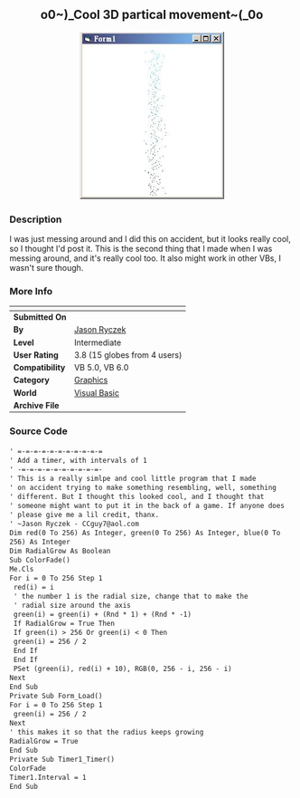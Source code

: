 ﻿<div align="center">

## o0\~\)\_Cool 3D partical movement\~\(\_0o

<img src="PIC2001422046245877.jpg">
</div>

### Description

I was just messing around and I did this on accident, but it looks really cool, so I thought I'd post it. This is the second thing that I made when I was messing around, and it's really cool too. It also might work in other VBs, I wasn't sure though.
 
### More Info
 


<span>             |<span>
---                |---
**Submitted On**   |
**By**             |[Jason Ryczek](https://github.com/Planet-Source-Code/PSCIndex/blob/master/ByAuthor/jason-ryczek.md)
**Level**          |Intermediate
**User Rating**    |3.8 (15 globes from 4 users)
**Compatibility**  |VB 5\.0, VB 6\.0
**Category**       |[Graphics](https://github.com/Planet-Source-Code/PSCIndex/blob/master/ByCategory/graphics__1-46.md)
**World**          |[Visual Basic](https://github.com/Planet-Source-Code/PSCIndex/blob/master/ByWorld/visual-basic.md)
**Archive File**   |[](https://github.com/Planet-Source-Code/jason-ryczek-o0-cool-3d-partical-movement-0o__1-22103/archive/master.zip)





### Source Code

```
' =-=-=-=-=-=-=-=-=-=-=
' Add a timer, with intervals of 1
' -=-=-=-=-=-=-=-=-=-=-
' This is a really simlpe and cool little program that I made
' on accident trying to make something resembling, well, something
' different. But I thought this looked cool, and I thought that
' someone might want to put it in the back of a game. If anyone does
' please give me a lil credit, thanx.
' ~Jason Ryczek - CCguy7@aol.com
Dim red(0 To 256) As Integer, green(0 To 256) As Integer, blue(0 To 256) As Integer
Dim RadialGrow As Boolean
Sub ColorFade()
Me.Cls
For i = 0 To 256 Step 1
 red(i) = i
 ' the number 1 is the radial size, change that to make the
 ' radial size around the axis
 green(i) = green(i) + (Rnd * 1) + (Rnd * -1)
 If RadialGrow = True Then
 If green(i) > 256 Or green(i) < 0 Then
 green(i) = 256 / 2
 End If
 End If
 PSet (green(i), red(i) + 10), RGB(0, 256 - i, 256 - i)
Next
End Sub
Private Sub Form_Load()
For i = 0 To 256 Step 1
 green(i) = 256 / 2
Next
' this makes it so that the radius keeps growing
RadialGrow = True
End Sub
Private Sub Timer1_Timer()
ColorFade
Timer1.Interval = 1
End Sub
```

